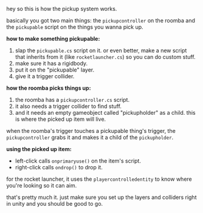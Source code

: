 hey so this is how the pickup system works.

basically you got two main things: the `pickupcontroller` on the roomba and the `pickupable` script on the things you wanna pick up.

**how to make something pickupable:**

1.  slap the `pickupable.cs` script on it. or even better, make a new script that inherits from it (like `rocketlauncher.cs`) so you can do custom stuff.
2.  make sure it has a rigidbody.
3.  put it on the "pickupable" layer.
4.  give it a trigger collider.

**how the roomba picks things up:**

1.  the roomba has a `pickupcontroller.cs` script.
2.  it also needs a trigger collider to find stuff.
3.  and it needs an empty gameobject called "pickupholder" as a child. this is where the picked up item will live.

when the roomba's trigger touches a pickupable thing's trigger, the `pickupcontroller` grabs it and makes it a child of the `pickupholder`.

**using the picked up item:**

*   left-click calls `onprimaryuse()` on the item's script.
*   right-click calls `ondrop()` to drop it.

for the rocket launcher, it uses the `playercontrolledentity` to know where you're looking so it can aim.

that's pretty much it. just make sure you set up the layers and colliders right in unity and you should be good to go.
